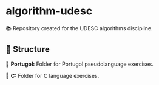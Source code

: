 # algorithm-udesc

:books:  Repository created for the UDESC algorithms discipline.

## :open_file_folder: Structure

:open_file_folder: **Portugol:** Folder for Portugol pseudolanguage exercises.

:open_file_folder: **C:** Folder for C language exercises.